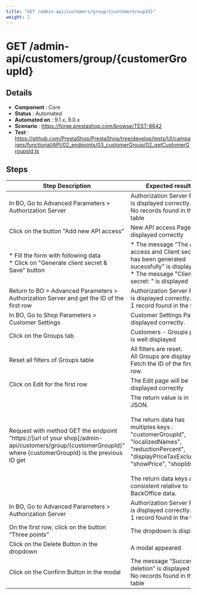 ```yaml
---
title: "GET /admin-api/customers/group/{customerGroupId}"
weight: 2
---
```


# GET /admin-api/customers/group/{customerGroupId}
## Details
* **Component** : Core
* **Status** : Automated
* **Automated on** : 9.1.x, 9.0.x
* **Scenario** : https://forge.prestashop.com/browse/TEST-8642
* **Test** : https://github.com/PrestaShop/PrestaShop/tree/develop/tests/UI/campaigns/functional/API/02_endpoints/03_customerGroup/02_getCustomerGroupsId.ts

## Steps
| Step Description | Expected result |
| ----- | ----- |
| In BO, Go to Advanced Parameters > Authorization Server | Authorization Server Page is displayed correctly.<br>No records found in the table |
| Click on the button "Add new API access" | New API access Page is displayed correctly |
| * Fill the form with following data<br> * Click on "Generate client secret & Save" button | * The message “The API access and Client secret has been generated sucessfully” is displayed<br> * The message "Client secret: " is displayed |
| Return to BO > Advanced Parameters > Authorization Server and get the ID of the first row | Authorization Server Page is displayed correctly.<br>1 record found in the table |
| In BO, Go to Shop Parameters > Customer Settings | Customer Settings Page is displayed correctly. |
| Click on the Groups tab | Customers - Groups page is well displayed |
| Reset all filters of Groups table | All filters are reset. <br>All Groups are displayed.<br>Fetch the ID of the first row. |
| Click on Edit for the first row | The Edit page will be displayed correctly |
| Request with method GET the endpoint "https://[url of your shop]/admin-api/customers/group/\{customerGroupId}" where \{customerGroupId} is the previous ID get | The return value is in JSON.<br><br>The return data has multiples keys : "customerGroupId", "localizedNames", "reductionPercent", "displayPriceTaxExcluded", "showPrice", "shopIds"<br><br>The return data keys are consistent relative to BackOffice data. |
| In BO, Go to Advanced Parameters > Authorization Server | Authorization Server Page is displayed correctly.<br>1 record found in the table |
| On the first row, click on the button “Three points” | The dropdown is displayed |
| Click on the Delete Button in the dropdown | A modal appeared |
| Click on the Confirm Button in the modal | The message “Successful deletion” is displayed<br>No records found in the table |
